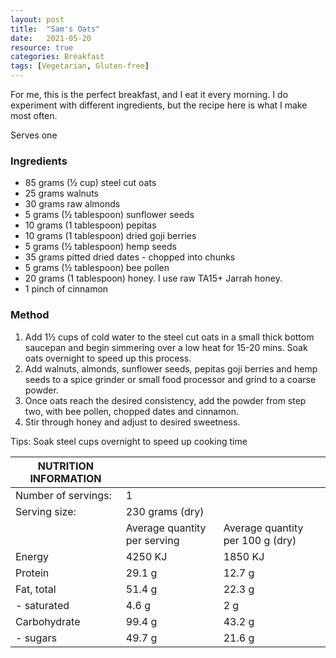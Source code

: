 ```yaml
---
layout: post
title:  "Sam's Oats"
date:   2021-05-20
resource: true
categories: Breakfast
tags: [Vegetarian, Gluten-free]
---
```


For me, this is the perfect breakfast, and I eat it every morning. I do experiment with different ingredients, but the recipe here is what I make most often. 

Serves one

### Ingredients
* 85 grams (½ cup) steel cut oats
* 25 grams walnuts
* 30 grams raw almonds
* 5 grams (½ tablespoon) sunflower seeds  
* 10 grams (1 tablespoon) pepitas
* 10 grams (1 tablespoon) dried goji berries
* 5 grams (½ tablespoon) hemp seeds
* 35 grams pitted dried dates - chopped into chunks
* 5 grams (½ tablespoon) bee pollen
* 20 grams (1 tablespoon) honey. I use raw TA15+ Jarrah honey.  
* 1 pinch of cinnamon

### Method
1. Add 1½ cups of cold water to the steel cut oats in a small thick bottom saucepan and begin simmering over a low heat for 15-20 mins. Soak oats overnight to speed up this process. 
2. Add walnuts, almonds, sunflower seeds, pepitas goji berries and hemp seeds to a spice grinder or small food processor and grind to a coarse powder. 
3. Once oats reach the desired consistency, add the powder from step two, with bee pollen, chopped dates and cinnamon.   
4. Stir through honey and adjust to desired sweetness.   

Tips:
Soak steel cups overnight to speed up cooking time

|     NUTRITION INFORMATION |                              |                                  |
|---------------------------|------------------------------|----------------------------------|
| Number of servings:       | 1                            |                                  |
| Serving size:             | 230 grams (dry)              |                                  |
|                           | Average quantity per serving | Average quantity per 100 g (dry) |
| Energy                    | 4250 KJ                      | 1850 KJ                          |
| Protein                   | 29.1 g                       | 12.7 g                           |
| Fat, total                | 51.4 g                       | 22.3 g                           |
| - saturated               | 4.6 g                        | 2 g                              |
| Carbohydrate              | 99.4 g                       | 43.2 g                           |
| - sugars                  | 49.7 g                       | 21.6 g                           |


